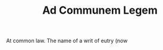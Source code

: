 ---
title: Ad Communem Legem
letter: A
permalink: "/definitions/bld-ad-communem-legem.html"
body: At common law. The name of a writ of eutry (now
published_at: '2018-07-07'
source: Black's Law Dictionary 2nd Ed (1910)
layout: post
---